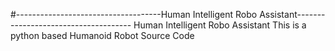 #------------------------------------Human Intelligent Robo Assistant-------------------------------------
Human Intelligent Robo Assistant 
This is a python based Humanoid Robot Source Code











